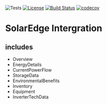 ![Tests](https://github.com/boydzweers/solaredge/workflows/CI/badge.svg)
[![License](https://img.shields.io/github/license/boydzweers/solaredge)](https://github.com/boydzweers/solaredge/blob/main/LICENSE)
[![Build Status](https://travis-ci.com/boydzweers/SolarEdge.svg?branch=main)](https://travis-ci.com/boydzweers/SolarEdge)
[![codecov](https://codecov.io/gh/boydzweers/SolarEdge/branch/main/graph/badge.svg?token=SCC6FDYG8S)](https://codecov.io/gh/boydzweers/SolarEdge)

# SolarEdge Intergration

## includes

- Overview
- EnergyDetails
- CurrentPowerFlow
- StorageData
- EnvironmentalBenefits
- Inventory
- Equipment
- InverterTechData
